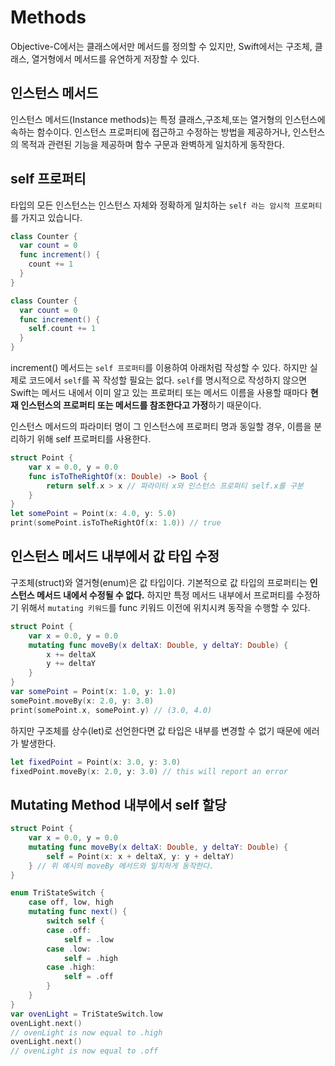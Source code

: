 # Methods

Objective-C에서는 클래스에서만 메서드를 정의할 수 있지만, Swift에서는 구조체, 클래스, 열거형에서 메서드를 유연하게 저장할 수 있다.

## 인스턴스 메서드

인스턴스 메서드(Instance methods)는 특정 클래스,구조체,또는 열거형의 인스턴스에 속하는 함수이다.
인스턴스 프로퍼티에 접근하고 수정하는 방법을 제공하거나, 인스턴스의 목적과 관련된 기능을 제공하며 함수 구문과 완벽하게 일치하게 동작한다.

## self 프로퍼티

타입의 모든 인스턴스는 인스턴스 자체와 정확하게 일치하는 `self 라는 암시적 프로퍼티`를 가지고 있습니다.

```swift
class Counter {
  var count = 0
  func increment() {
    count += 1
  }
}

class Counter {
  var count = 0
  func increment() {
    self.count += 1
  }
}
```

increment() 메서드는 `self 프로퍼티`를 이용하여 아래처럼 작성할 수 있다.
하지만 실제로 코드에서 `self`를 꼭 작성할 필요는 없다. `self`를 명시적으로 작성하지 않으면 Swift는 메서드 내에서 이미 알고 있는 프로퍼티 또는 메서드 이름을 사용할 때마다 **현재 인스턴스의 프로퍼티 또는 메서드를 참조한다고 가정**하기 때문이다.

인스턴스 메서드의 파라미터 명이 그 인스턴스에 프로퍼티 명과 동일할 경우, 이름을 분리하기 위해 self 프로퍼티를 사용한다.

```swift
struct Point {
    var x = 0.0, y = 0.0
    func isToTheRightOf(x: Double) -> Bool {
        return self.x > x // 파라미터 x와 인스턴스 프로퍼티 self.x를 구분
    }
}
let somePoint = Point(x: 4.0, y: 5.0)
print(somePoint.isToTheRightOf(x: 1.0)) // true
```

## 인스턴스 메서드 내부에서 값 타입 수정

구조체(struct)와 열거형(enum)은 값 타입이다. 기본적으로 값 타입의 프로퍼티는 **인스턴스 메서드 내에서 수정될 수 없다.**
하지만 특정 메서드 내부에서 프로퍼티를 수정하기 위해서 `mutating 키워드`를 func 키워드 이전에 위치시켜 동작을 수행할 수 있다.

```swift
struct Point {
    var x = 0.0, y = 0.0
    mutating func moveBy(x deltaX: Double, y deltaY: Double) {
        x += deltaX
        y += deltaY
    }
}
var somePoint = Point(x: 1.0, y: 1.0)
somePoint.moveBy(x: 2.0, y: 3.0)
print(somePoint.x, somePoint.y) // (3.0, 4.0)
```

하지만 구조체를 상수(let)로 선언한다면 값 타입은 내부를 변경할 수 없기 때문에 에러가 발생한다.

```swift
let fixedPoint = Point(x: 3.0, y: 3.0)
fixedPoint.moveBy(x: 2.0, y: 3.0) // this will report an error
```

## Mutating Method 내부에서 self 할당

```swift
struct Point {
    var x = 0.0, y = 0.0
    mutating func moveBy(x deltaX: Double, y deltaY: Double) {
        self = Point(x: x + deltaX, y: y + deltaY)
    } // 위 예시의 moveBy 메서드와 일치하게 동작한다.
}
```

```swift
enum TriStateSwitch {
    case off, low, high
    mutating func next() {
        switch self {
        case .off:
            self = .low
        case .low:
            self = .high
        case .high:
            self = .off
        }
    }
}
var ovenLight = TriStateSwitch.low
ovenLight.next()
// ovenLight is now equal to .high
ovenLight.next()
// ovenLight is now equal to .off
```
